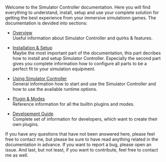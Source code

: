 Welcome to the Simulator Controller documentation. Here you will find everything to understand, install, setup and use your complete solution for getting the best experience from your immersive simulationn games. The documentation is devided into sections:

  - [Overview](*)  
    Useful information about Simulator Controller and quirks & features.  
	
  - [Installation & Setup](https://github.com/SeriousOldMan/Simulator-Controller/wiki/Installation-&-Setup)   
    Maybe the most important part of the documentation, this part decribes how to install and setup Simulator Controller. Especially the second part gives you complete information how to configure all parts to be a perfect fit to your simulation equipment.  
	
  - [Using Simulator Controller](https://github.com/SeriousOldMan/Simulator-Controller/wiki/Using-Simulator-Controller)  
    General information how to start and use the Simulator Controller and how to use the available runtime options.	 
	
  - [Plugin & Modes](https://github.com/SeriousOldMan/Simulator-Controller/wiki/Plugins-&-Modes)  
    Reference information for all the builtin plugins and modes.  
	
  - [Development Guide](https://github.com/SeriousOldMan/Simulator-Controller/wiki/Development-Overview-&-Concepts)  
    Complete set of information for developers, which want to create their own plugins.  
	
  
If you have any questions that have not been answered here, please feel free to contact me, but please be sure to have read anything related in the documentation in advance. If you want to report a bug, please open an issue. And last, but not least, if you want to contribute, feel free to contact me as well.